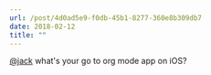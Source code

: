 ```yaml
---
url: /post/4d0ad5e9-f0db-45b1-8277-360e8b309db7
date: 2018-02-12
title: ""
---
```


[@jack][1] what's your go to org mode app on iOS?



 [1]: https://micro.blog/jack
